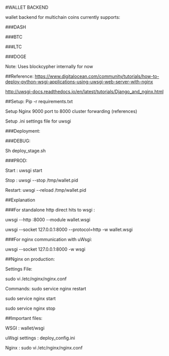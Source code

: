 #WALLET BACKEND

 wallet backend  for multichain coins currently supports:

 ###DASH
 
 ###BTC
 
 ###LTC
 
 ###DOGE
 
 Note: Uses blockcypher internally for now



##Reference:
https://www.digitalocean.com/community/tutorials/how-to-deploy-python-wsgi-applications-using-uwsgi-web-server-with-nginx

http://uwsgi-docs.readthedocs.io/en/latest/tutorials/Django_and_nginx.html

##Setup:
Pip -r requirements.txt

Setup Nginx 9000 port to 8000 cluster forwarding (references)

Setup .ini settings file for uwsgi


###Deployment:

###DEBUG:

Sh deploy_stage.sh

###PROD:

Start : uwsgi start

Stop : uwsgi --stop /tmp/wallet.pid

Restart: uwsgi --reload /tmp/wallet.pid


##Explanation

###For standalone http direct hits to wsgi :

uwsgi --http :8000 --module wallet.wsgi

uwsgi --socket 127.0.0.1:8000 --protocol=http -w wallet.wsgi

###For nginx communication with uWsgi:

uwsgi --socket 127.0.0.1:8000 -w wsgi

##Nginx on production: 

Settings File:

sudo vi /etc/nginx/nginx.conf

Commands:
sudo service nginx restart

sudo service nginx start

sudo service nginx stop

##Important files:

WSGI : wallet/wsgi

uWsgi settings : deploy_config.ini

Nginx : sudo vi /etc/nginx/nginx.conf
